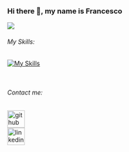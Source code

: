 ### Hi there 👋, my name is Francesco
![](https://myreadme.vercel.app/api/embed/frascalise?panels=userstatistics,toprepositories,toplanguages,commitgraph)

###### My Skills:
[![My Skills](https://skillicons.dev/icons?i=cpp,python,java,php,mysql,django,js,html,css)](https://skillicons.dev)

<br>

###### Contact me:
[<img src='https://cdn.jsdelivr.net/npm/simple-icons@3.0.1/icons/github.svg' alt='github' height='40'>](https://github.com/frascalise)  
[<img src='https://upload.wikimedia.org/wikipedia/commons/8/81/LinkedIn_icon.svg' alt='linkedin' height='40'>](https://www.linkedin.com/in/frascalise/)  
